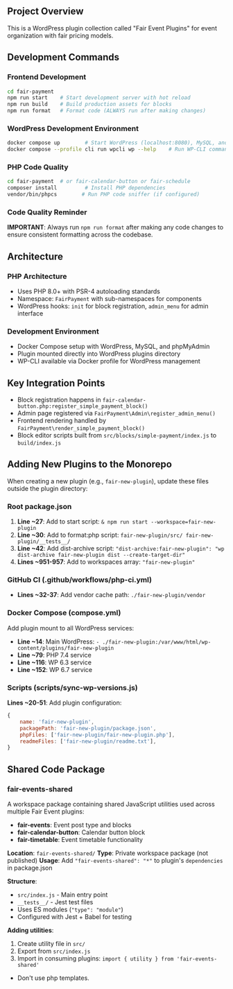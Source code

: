 ## Project Overview

This is a WordPress plugin collection called "Fair Event Plugins" for event
organization with fair pricing models. 

## Development Commands

### Frontend Development
```bash
cd fair-payment 
npm run start    # Start development server with hot reload
npm run build    # Build production assets for blocks
npm run format   # Format code (ALWAYS run after making changes)
```

### WordPress Development Environment
```bash
docker compose up        # Start WordPress (localhost:8080), MySQL, and phpMyAdmin (localhost:8081)
docker compose --profile cli run wpcli wp --help    # Run WP-CLI commands
```

### PHP Code Quality
```bash
cd fair-payment  # or fair-calendar-button or fair-schedule
composer install         # Install PHP dependencies
vendor/bin/phpcs        # Run PHP code sniffer (if configured)
```

### Code Quality Reminder
**IMPORTANT**: Always run `npm run format` after making any code changes to ensure consistent formatting across the codebase.

## Architecture

### PHP Architecture
- Uses PHP 8.0+ with PSR-4 autoloading standards
- Namespace: `FairPayment` with sub-namespaces for components
- WordPress hooks: `init` for block registration, `admin_menu` for admin interface

### Development Environment
- Docker Compose setup with WordPress, MySQL, and phpMyAdmin
- Plugin mounted directly into WordPress plugins directory
- WP-CLI available via Docker profile for WordPress management

## Key Integration Points

- Block registration happens in `fair-calendar-button.php:register_simple_payment_block()`
- Admin page registered via `FairPayment\Admin\register_admin_menu()`
- Frontend rendering handled by `FairPayment\render_simple_payment_block()`
- Block editor scripts built from `src/blocks/simple-payment/index.js` to `build/index.js`

## Adding New Plugins to the Monorepo

When creating a new plugin (e.g., `fair-new-plugin`), update these files outside the plugin directory:

### Root package.json
1. **Line ~27**: Add to start script: `& npm run start --workspace=fair-new-plugin`
2. **Line ~30**: Add to format:php script: `fair-new-plugin/src/ fair-new-plugin/__tests__/`
3. **Line ~42**: Add dist-archive script: `"dist-archive:fair-new-plugin": "wp dist-archive fair-new-plugin dist --create-target-dir"`
4. **Lines ~951-957**: Add to workspaces array: `"fair-new-plugin"`

### GitHub CI (.github/workflows/php-ci.yml)
- **Lines ~32-37**: Add vendor cache path: `./fair-new-plugin/vendor`

### Docker Compose (compose.yml)
Add plugin mount to all WordPress services:
- **Line ~14**: Main WordPress: `- ./fair-new-plugin:/var/www/html/wp-content/plugins/fair-new-plugin`
- **Line ~79**: PHP 7.4 service
- **Line ~116**: WP 6.3 service
- **Line ~152**: WP 6.7 service

### Scripts (scripts/sync-wp-versions.js)
**Lines ~20-51**: Add plugin configuration:
```javascript
{
    name: 'fair-new-plugin',
    packagePath: 'fair-new-plugin/package.json',
    phpFiles: ['fair-new-plugin/fair-new-plugin.php'],
    readmeFiles: ['fair-new-plugin/readme.txt'],
}
```

## Shared Code Package

### fair-events-shared
A workspace package containing shared JavaScript utilities used across multiple Fair Event plugins:
- **fair-events**: Event post type and blocks
- **fair-calendar-button**: Calendar button block
- **fair-timetable**: Event timetable functionality

**Location**: `fair-events-shared/`
**Type**: Private workspace package (not published)
**Usage**: Add `"fair-events-shared": "*"` to plugin's `dependencies` in package.json

**Structure**:
- `src/index.js` - Main entry point
- `__tests__/` - Jest test files
- Uses ES modules (`"type": "module"`)
- Configured with Jest + Babel for testing

**Adding utilities**:
1. Create utility file in `src/`
2. Export from `src/index.js`
3. Import in consuming plugins: `import { utility } from 'fair-events-shared'`

- Don't use php templates.
